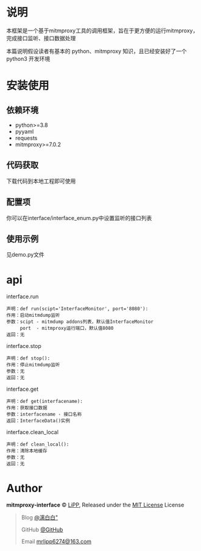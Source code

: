 # 说明
本框架是一个基于mitmproxy工具的调用框架，旨在于更方便的运行mitmproxy，完成接口监听、接口数据处理

本篇说明假设读者有基本的 python、mitmproxy 知识，且已经安装好了一个 python3 开发环境

# 安装使用
## 依赖环境
* python>=3.8
* pyyaml
* requests
* mitmproxy>=7.0.2

## 代码获取
下载代码到本地工程即可使用

## 配置项
你可以在interface/interface_enum.py中设置监听的接口列表

## 使用示例
见demo.py文件

# api
interface.run

```
声明：def run(scipt='InterfaceMonitor', port='8080'):
作用：启动mitmdump监听
参数：scipt - mitmdump addons列表，默认值InterfaceMonitor
     port  - mitmproxy运行端口，默认值8080
返回：无
```

interface.stop
```
声明：def stop():
作用：停止mitmdump监听
参数：无
返回：无
```

interface.get
```
声明：def get(interfacename):
作用：获取接口数据
参数：interfacename - 接口名称
返回：InterfaceData()实例
```

interface.clean_local
```
声明：def clean_local():
作用：清除本地缓存
参数：无
返回：无
```

# Author

**mitmproxy-interface** © [LiPP](https://github.com/MrLiPP6274), Released under the [MIT License](./LICENSE) License

> Blog [@漓白白"](https://www.cnblogs.com/m1031478472/)
> 
> GitHub [@GitHub](https://github.com/MrLiPP6274)
> 
> Email mrlipp6274@163.com
